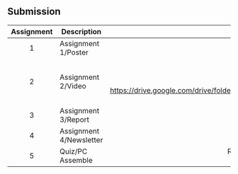 ## Submission
| Assignment | Description  | Reflection |
| :-----: |  ------ | :-----: | 
| 1 | Assignment 1/Poster | Reflection 1 <br> abc| 
| 2 | Assignment 2/Video | Reflection 2 <br> abcac <br> Video Link <br> https://drive.google.com/drive/folders/1Dq5C8PDExWydHJ8A3ihGCFXFyW6USKns?usp=sharing | 
| 3 | Assignment 3/Report | Reflection 3 <br> dfsdfsd | 
| 4 | Assignment 4/Newsletter | Reflection 4 <br>|
| 5 | Quiz/PC Assemble | Reflection Quiz <br> sdfsdfsd|
